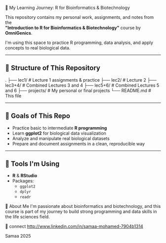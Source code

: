 🧬 My Learning Journey: R for Bioinformatics & Biotechnology

This repository contains my personal work, assignments, and notes from the  
**"Introduction to R for Bioinformatics & Biotechnology"** course by **OmniGenics**.

I'm using this space to practice R programming, data analysis, and apply concepts to real biological data.

---

## 📁 Structure of This Repository

.
├── lec1/ # Lecture 1 assignments & practice
├── lec2/ # Lecture 2
├── lec3+4/ # Combined Lectures 3 and 4
├── lec5+6/ # Combined Lectures 5 and 6
├── projects/ # My personal or final projects
└── README.md # This file


---

## 📌 Goals of This Repo

- Practice basic to intermediate **R programming**
- Learn **ggplot2** for biological data visualization
- Analyze and manipulate real biological datasets
- Prepare and document assignments in a clean, reproducible way

---

## 🧪 Tools I'm Using

- **R** & **RStudio**
- Packages:
  - `ggplot2`
  - `dplyr`
  - `readr`

📌 About Me
I'm passionate about bioinformatics and biotechnology,
and this course is part of my journey to build strong programming and data skills in the life sciences field.

🚀  connect
http://www.linkedin.com/in/samaa-mohamed-7904b1314


Samaa 2025
